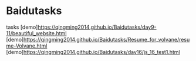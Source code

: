 # Baidutasks
tasks
[demo]https://qingming2014.github.io/Baidutasks/day9-11/beautiful_website.html
[demo]https://qingming2014.github.io/Baidutasks/Resume_for_volvane/resume-Volvane.html
[demo]https://qingming2014.github.io/Baidutasks/day16/js_16_test1.html
